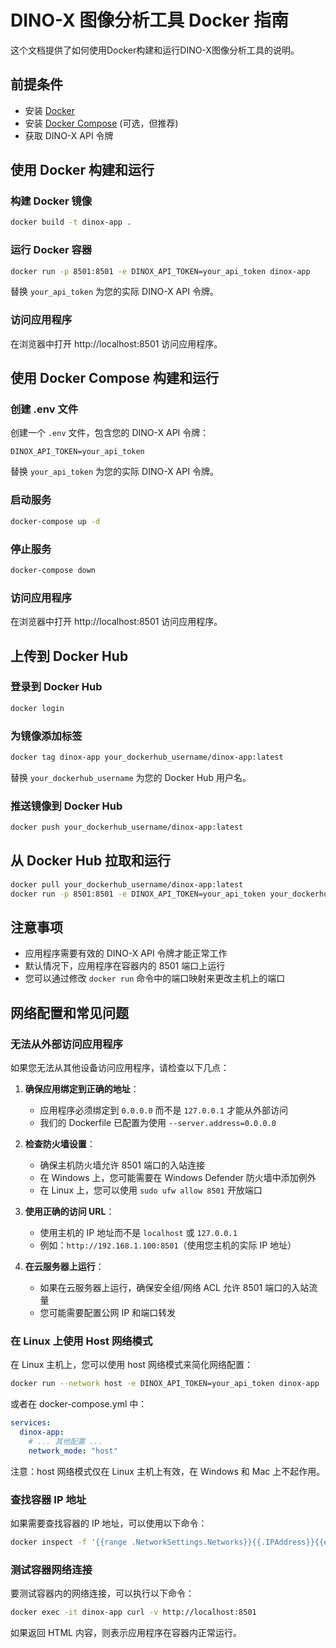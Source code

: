 # DINO-X 图像分析工具 Docker 指南

这个文档提供了如何使用Docker构建和运行DINO-X图像分析工具的说明。

## 前提条件

- 安装 [Docker](https://docs.docker.com/get-docker/)
- 安装 [Docker Compose](https://docs.docker.com/compose/install/) (可选，但推荐)
- 获取 DINO-X API 令牌

## 使用 Docker 构建和运行

### 构建 Docker 镜像

```bash
docker build -t dinox-app .
```

### 运行 Docker 容器

```bash
docker run -p 8501:8501 -e DINOX_API_TOKEN=your_api_token dinox-app
```

替换 `your_api_token` 为您的实际 DINO-X API 令牌。

### 访问应用程序

在浏览器中打开 http://localhost:8501 访问应用程序。

## 使用 Docker Compose 构建和运行

### 创建 .env 文件

创建一个 `.env` 文件，包含您的 DINO-X API 令牌：

```
DINOX_API_TOKEN=your_api_token
```

替换 `your_api_token` 为您的实际 DINO-X API 令牌。

### 启动服务

```bash
docker-compose up -d
```

### 停止服务

```bash
docker-compose down
```

### 访问应用程序

在浏览器中打开 http://localhost:8501 访问应用程序。

## 上传到 Docker Hub

### 登录到 Docker Hub

```bash
docker login
```

### 为镜像添加标签

```bash
docker tag dinox-app your_dockerhub_username/dinox-app:latest
```

替换 `your_dockerhub_username` 为您的 Docker Hub 用户名。

### 推送镜像到 Docker Hub

```bash
docker push your_dockerhub_username/dinox-app:latest
```

## 从 Docker Hub 拉取和运行

```bash
docker pull your_dockerhub_username/dinox-app:latest
docker run -p 8501:8501 -e DINOX_API_TOKEN=your_api_token your_dockerhub_username/dinox-app:latest
```

## 注意事项

- 应用程序需要有效的 DINO-X API 令牌才能正常工作
- 默认情况下，应用程序在容器内的 8501 端口上运行
- 您可以通过修改 `docker run` 命令中的端口映射来更改主机上的端口

## 网络配置和常见问题

### 无法从外部访问应用程序

如果您无法从其他设备访问应用程序，请检查以下几点：

1. **确保应用绑定到正确的地址**：
   - 应用程序必须绑定到 `0.0.0.0` 而不是 `127.0.0.1` 才能从外部访问
   - 我们的 Dockerfile 已配置为使用 `--server.address=0.0.0.0`

2. **检查防火墙设置**：
   - 确保主机防火墙允许 8501 端口的入站连接
   - 在 Windows 上，您可能需要在 Windows Defender 防火墙中添加例外
   - 在 Linux 上，您可以使用 `sudo ufw allow 8501` 开放端口

3. **使用正确的访问 URL**：
   - 使用主机的 IP 地址而不是 `localhost` 或 `127.0.0.1`
   - 例如：`http://192.168.1.100:8501`（使用您主机的实际 IP 地址）

4. **在云服务器上运行**：
   - 如果在云服务器上运行，确保安全组/网络 ACL 允许 8501 端口的入站流量
   - 您可能需要配置公网 IP 和端口转发

### 在 Linux 上使用 Host 网络模式

在 Linux 主机上，您可以使用 host 网络模式来简化网络配置：

```bash
docker run --network host -e DINOX_API_TOKEN=your_api_token dinox-app
```

或者在 docker-compose.yml 中：

```yaml
services:
  dinox-app:
    # ... 其他配置 ...
    network_mode: "host"
```

注意：host 网络模式仅在 Linux 主机上有效，在 Windows 和 Mac 上不起作用。

### 查找容器 IP 地址

如果需要查找容器的 IP 地址，可以使用以下命令：

```bash
docker inspect -f '{{range .NetworkSettings.Networks}}{{.IPAddress}}{{end}}' dinox-app
```

### 测试容器网络连接

要测试容器内的网络连接，可以执行以下命令：

```bash
docker exec -it dinox-app curl -v http://localhost:8501
```

如果返回 HTML 内容，则表示应用程序在容器内正常运行。 